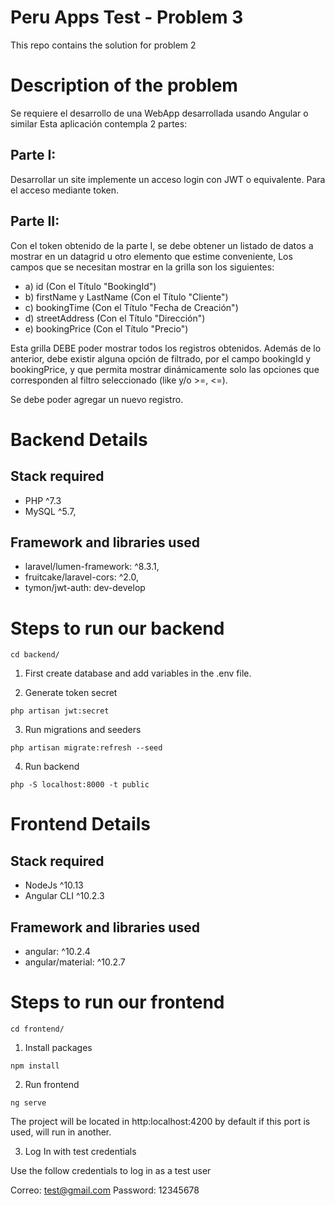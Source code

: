 # Peru Apps Test - Problem 3

This repo contains the solution for problem 2

# Description of the problem

Se requiere el desarrollo de una WebApp desarrollada usando Angular o similar
Esta aplicación contempla 2 partes:

## Parte I:

Desarrollar un site implemente un acceso login con JWT o equivalente. Para el acceso
mediante token.

##  Parte II:

Con el token obtenido de la parte I, se debe obtener un listado de datos a mostrar en un
datagrid u otro elemento que estime conveniente, Los campos que se necesitan mostrar en
la grilla son los siguientes:

- a) id (Con el Título "BookingId")
- b) firstName y LastName (Con el Título "Cliente")
- c) bookingTime (Con el Título "Fecha de Creación")
- d) streetAddress (Con el Título "Dirección")
- e) bookingPrice (Con el Título "Precio")

Esta grilla DEBE poder mostrar todos los registros obtenidos. Además de lo anterior, debe
existir alguna opción de filtrado, por el campo bookingId y bookingPrice, y que permita
mostrar dinámicamente solo las opciones que corresponden al filtro seleccionado (like y/o >=, <=).

Se debe poder agregar un nuevo registro.

# Backend Details

## Stack required

- PHP ^7.3
- MySQL ^5.7,

## Framework and libraries used

- laravel/lumen-framework: ^8.3.1,
- fruitcake/laravel-cors: ^2.0,
- tymon/jwt-auth: dev-develop

# Steps to run our backend

```
cd backend/
```

1. First create database and add variables in the .env file.

2. Generate token secret

```
php artisan jwt:secret
```

3. Run migrations and seeders

```
php artisan migrate:refresh --seed
```

4. Run backend

```
php -S localhost:8000 -t public
```

# Frontend Details

## Stack required

- NodeJs ^10.13
- Angular CLI ^10.2.3

## Framework and libraries used

- angular: ^10.2.4
- angular/material: ^10.2.7

# Steps to run our frontend

```
cd frontend/
```

1. Install packages

```
npm install
```

2. Run frontend

```
ng serve
```
The project will be located in http:localhost:4200 by default
if this port is used, will run in another.

3. Log In with test credentials

Use the follow credentials to log in as a test user

Correo: test@gmail.com
Password: 12345678

